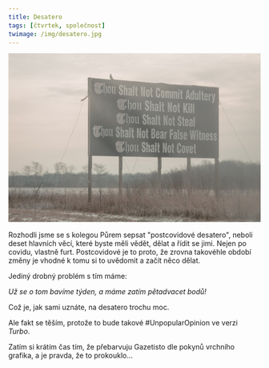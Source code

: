 ```yaml
---
title: Desatero
tags: [čtvrtek, společnost]
twimage: /img/desatero.jpg
---
```


![cover](/img/desatero.jpg)

Rozhodli jsme se s kolegou Půrem sepsat "postcovidové desatero", neboli deset hlavních věcí, které byste měli vědět, dělat a řídit se jimi. Nejen po covidu, vlastně furt. Postcovidové je to proto, že zrovna takovéhle období změny je vhodné k tomu si to uvědomit a začít něco dělat.

Jediný drobný problém s tím máme:

_Už se o tom bavíme týden, a máme zatím pětadvacet bodů!_

Což je, jak sami uznáte, na desatero trochu moc.

Ale fakt se těším, protože to bude takové #UnpopularOpinion ve verzi _Turbo_.

Zatím si krátím čas tím, že přebarvuju Gazetisto dle pokynů vrchního grafika, a je pravda, že to prokouklo... 